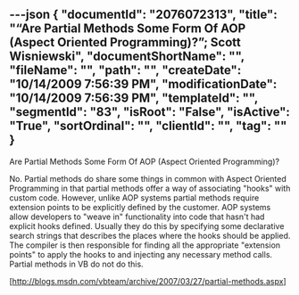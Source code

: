 ---json
{
  "documentId": "2076072313",
  "title": "“Are Partial Methods Some Form Of AOP (Aspect Oriented Programming)?”; Scott Wisniewski",
  "documentShortName": "",
  "fileName": "",
  "path": "",
  "createDate": "10/14/2009 7:56:39 PM",
  "modificationDate": "10/14/2009 7:56:39 PM",
  "templateId": "",
  "segmentId": "83",
  "isRoot": "False",
  "isActive": "True",
  "sortOrdinal": "",
  "clientId": "",
  "tag": ""
}
---

Are Partial Methods Some Form Of AOP (Aspect Oriented Programming)?

No. Partial methods do share some things in common with Aspect Oriented Programming in that partial methods offer a way of associating &quot;hooks&quot; with custom code. However, unlike AOP systems partial methods require extension points to be explicitly defined by the customer. AOP systems allow developers to &quot;weave in&quot; functionality into code that hasn't had explicit hooks defined. Usually they do this by specifying some declarative search strings that describes the places where the hooks should be applied. The compiler is then responsible for finding all the appropriate &quot;extension points&quot; to apply the hooks to and injecting any necessary method calls. Partial methods in VB do not do this.

[http://blogs.msdn.com/vbteam/archive/2007/03/27/partial-methods.aspx]

